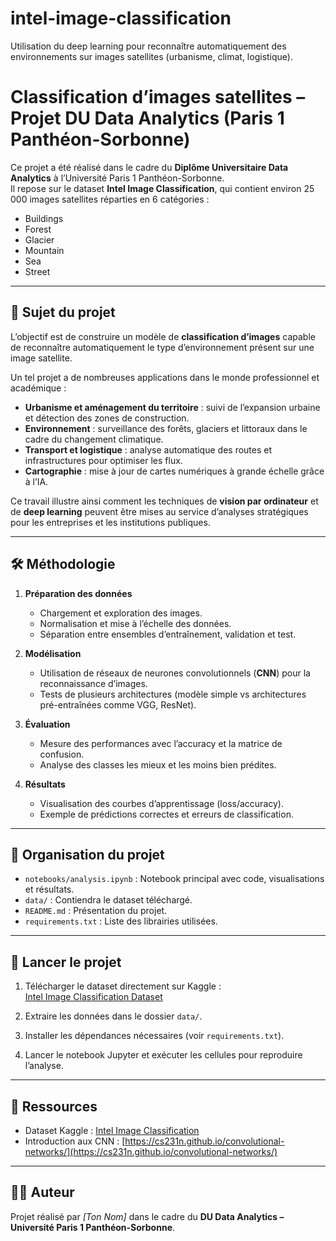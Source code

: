 # intel-image-classification
Utilisation du deep learning pour reconnaître automatiquement des environnements sur images satellites (urbanisme, climat, logistique).


# Classification d’images satellites – Projet DU Data Analytics (Paris 1 Panthéon-Sorbonne)

Ce projet a été réalisé dans le cadre du **Diplôme Universitaire Data Analytics** à l’Université Paris 1 Panthéon-Sorbonne.  
Il repose sur le dataset **Intel Image Classification**, qui contient environ 25 000 images satellites réparties en 6 catégories :  

- Buildings  
- Forest  
- Glacier  
- Mountain  
- Sea  
- Street  

---

## 🎯 Sujet du projet

L’objectif est de construire un modèle de **classification d’images** capable de reconnaître automatiquement le type d’environnement présent sur une image satellite.  

Un tel projet a de nombreuses applications dans le monde professionnel et académique :  

- **Urbanisme et aménagement du territoire** : suivi de l’expansion urbaine et détection des zones de construction.  
- **Environnement** : surveillance des forêts, glaciers et littoraux dans le cadre du changement climatique.  
- **Transport et logistique** : analyse automatique des routes et infrastructures pour optimiser les flux.  
- **Cartographie** : mise à jour de cartes numériques à grande échelle grâce à l’IA.  

Ce travail illustre ainsi comment les techniques de **vision par ordinateur** et de **deep learning** peuvent être mises au service d’analyses stratégiques pour les entreprises et les institutions publiques.  

---

## 🛠️ Méthodologie

1. **Préparation des données**  
   - Chargement et exploration des images.  
   - Normalisation et mise à l’échelle des données.  
   - Séparation entre ensembles d’entraînement, validation et test.  

2. **Modélisation**  
   - Utilisation de réseaux de neurones convolutionnels (**CNN**) pour la reconnaissance d’images.  
   - Tests de plusieurs architectures (modèle simple vs architectures pré-entraînées comme VGG, ResNet).  

3. **Évaluation**  
   - Mesure des performances avec l’accuracy et la matrice de confusion.  
   - Analyse des classes les mieux et les moins bien prédites.  

4. **Résultats**  
   - Visualisation des courbes d’apprentissage (loss/accuracy).  
   - Exemple de prédictions correctes et erreurs de classification.  

---

## 📂 Organisation du projet

- `notebooks/analysis.ipynb` : Notebook principal avec code, visualisations et résultats.  
- `data/` : Contiendra le dataset téléchargé.  
- `README.md` : Présentation du projet.  
- `requirements.txt` : Liste des librairies utilisées.  

---

## 🚀 Lancer le projet

1. Télécharger le dataset directement sur Kaggle :  
   [Intel Image Classification Dataset](https://www.kaggle.com/datasets/puneet6060/intel-image-classification)  

2. Extraire les données dans le dossier `data/`.  

3. Installer les dépendances nécessaires (voir `requirements.txt`).  

4. Lancer le notebook Jupyter et exécuter les cellules pour reproduire l’analyse.  

---

## 🔗 Ressources

- Dataset Kaggle : [Intel Image Classification](https://www.kaggle.com/datasets/puneet6060/intel-image-classification)  
- Introduction aux CNN : [https://cs231n.github.io/convolutional-networks/](https://cs231n.github.io/convolutional-networks/)  

---

## 👩‍🎓 Auteur

Projet réalisé par *[Ton Nom]* dans le cadre du **DU Data Analytics – Université Paris 1 Panthéon-Sorbonne**.  

